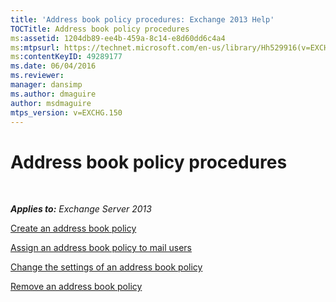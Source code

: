 ```yaml
---
title: 'Address book policy procedures: Exchange 2013 Help'
TOCTitle: Address book policy procedures
ms:assetid: 1204db89-ee4b-459a-8c14-e8d60dd6c4a4
ms:mtpsurl: https://technet.microsoft.com/en-us/library/Hh529916(v=EXCHG.150)
ms:contentKeyID: 49289177
ms.date: 06/04/2016
ms.reviewer: 
manager: dansimp
ms.author: dmaguire
author: msdmaguire
mtps_version: v=EXCHG.150
---
```


# Address book policy procedures

 

_**Applies to:** Exchange Server 2013_


[Create an address book policy](https://docs.microsoft.com/en-us/exchange/address-books/address-book-policies/create-an-address-book-policy)

[Assign an address book policy to mail users](https://docs.microsoft.com/en-us/exchange/address-books/address-book-policies/assign-an-address-book-policy-to-mail-users)

[Change the settings of an address book policy](https://docs.microsoft.com/en-us/exchange/address-books/address-book-policies/change-the-settings-of-an-address-book-policy)

[Remove an address book policy](https://docs.microsoft.com/en-us/exchange/address-books/address-book-policies/remove-an-address-book-policy)

